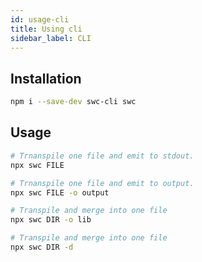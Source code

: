 ```yaml
---
id: usage-cli
title: Using cli
sidebar_label: CLI
---
```


## Installation
```sh
npm i --save-dev swc-cli swc
```

## Usage

```sh
# Trnanspile one file and emit to stdout.
npx swc FILE

# Trnanspile one file and emit to output.
npx swc FILE -o output

# Transpile and merge into one file
npx swc DIR -o lib

# Transpile and merge into one file
npx swc DIR -d 
```